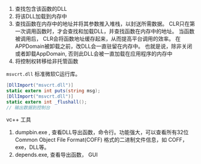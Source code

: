 1. 查找包含该函数的DLL
2. 将该DLL加载到内存中
3. 查找函数在内存中的地址并将其参数推入堆栈，以封送所需数据。
   CLR只在第一次调用函数时，才会查找和加载DLL，并查找函数在内存中的地址。
   当函数被调用后， CLR会将函数地址缓存起来，从而提高平台调用的效率。
   在APPDomain被卸载之前，改DLL会一直驻留在内存中。
   也就是说，除非关闭或者卸载AppDomain, 否则此DLL会被一直加载在应用程序的内存中
4. 将控制权转移给非托管函数



`msvcrt.dll` 标准微软C运行库。

``` cs
[DllImport("msvcrt.dll")]
static extern int puts(string msg);
[DllImport("msvcrt.dll")]
static extern int _flushall();
// 输出数据到控制台
```



vc++ 工具

1. dumpbin.exe , 查看DLL导出函数，命令行。功能强大，可以查看所有32位 Common Object File Format(COFF) 格式的二进制文件信息，如 COFF， exe，DLL等。
2. depends.exe, 查看导出函数， GUI